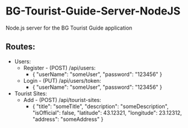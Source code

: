 # BG-Tourist-Guide-Server-NodeJS
Node.js server for the BG Tourist Guide application

## Routes:
* Users:
    * Register - (POST) /api/users:
      * {
          "userName": "someUser",
          "password": "123456"
      }
    * Login - (PUT) /api/users/token:
      * {
          "userName": "someUser",
          "password": "123456"
      }
* Tourist Sites:
    * Add - (POST) /api/tourist-sites:
      * {
          "title": "someTitle",
          "description": "someDescription",
          "isOfficial": false,
          "latitude": 43.12321,
          "longitude": 23.12312,
          "address": "someAddress"
      }
